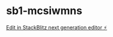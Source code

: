 # sb1-mcsiwmns

[Edit in StackBlitz next generation editor ⚡️](https://stackblitz.com/~/github.com/jsajnani79/sb1-mcsiwmns)